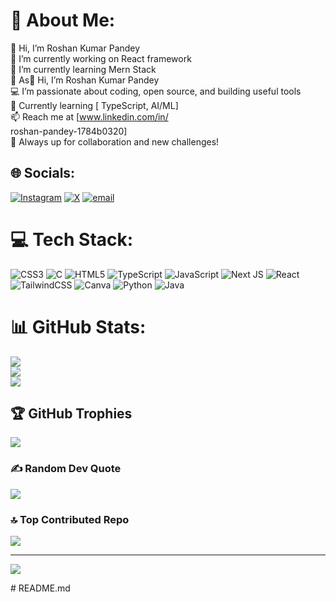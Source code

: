 # 💫 About Me:
👋 Hi, I’m Roshan Kumar Pandey<br>
🔭 I’m currently working on React framework<br>🌱 I’m currently learning Mern Stack<br>💬 As👋 Hi, I’m Roshan Kumar Pandey  <br>💻 I’m passionate about coding, open source, and building useful tools  <br>🌱 Currently learning [  TypeScript, AI/ML]  <br>📫 Reach me at [www.linkedin.com/in/<br>roshan-pandey-1784b0320]  <br>🚀 Always up for collaboration and new challenges!<br>


## 🌐 Socials:
[![Instagram](https://img.shields.io/badge/Instagram-%23E4405F.svg?logo=Instagram&logoColor=white)](https://instagram.com/rkxlevi) [![X](https://img.shields.io/badge/X-black.svg?logo=X&logoColor=white)](https://x.com/Roshx02) [![email](https://img.shields.io/badge/Email-D14836?logo=gmail&logoColor=white)](mailto:roshanpandey2028@gmail.com) 

# 💻 Tech Stack:
![CSS3](https://img.shields.io/badge/css3-%231572B6.svg?style=for-the-badge&logo=css3&logoColor=white) ![C](https://img.shields.io/badge/c-%2300599C.svg?style=for-the-badge&logo=c&logoColor=white) ![HTML5](https://img.shields.io/badge/html5-%23E34F26.svg?style=for-the-badge&logo=html5&logoColor=white) ![TypeScript](https://img.shields.io/badge/typescript-%23007ACC.svg?style=for-the-badge&logo=typescript&logoColor=white) ![JavaScript](https://img.shields.io/badge/javascript-%23323330.svg?style=for-the-badge&logo=javascript&logoColor=%23F7DF1E) ![Next JS](https://img.shields.io/badge/Next-black?style=for-the-badge&logo=next.js&logoColor=white) ![React](https://img.shields.io/badge/react-%2320232a.svg?style=for-the-badge&logo=react&logoColor=%2361DAFB) ![TailwindCSS](https://img.shields.io/badge/tailwindcss-%2338B2AC.svg?style=for-the-badge&logo=tailwind-css&logoColor=white) ![Canva](https://img.shields.io/badge/Canva-%2300C4CC.svg?style=for-the-badge&logo=Canva&logoColor=white) ![Python](https://img.shields.io/badge/python-3670A0?style=for-the-badge&logo=python&logoColor=ffdd54) ![Java](https://img.shields.io/badge/java-%23ED8B00.svg?style=for-the-badge&logo=openjdk&logoColor=white)
# 📊 GitHub Stats:
![](https://github-readme-stats.vercel.app/api?username=Devrush07&theme=holi&hide_border=false&include_all_commits=false&count_private=false)<br/>
![](https://nirzak-streak-stats.vercel.app/?user=Devrush07&theme=holi&hide_border=false)<br/>
![](https://github-readme-stats.vercel.app/api/top-langs/?username=Devrush07&theme=holi&hide_border=false&include_all_commits=false&count_private=false&layout=compact)

## 🏆 GitHub Trophies
![](https://github-profile-trophy.vercel.app/?username=Devrush07&theme=default&no-frame=false&no-bg=true&margin-w=4)

### ✍️ Random Dev Quote
![](https://quotes-github-readme.vercel.app/api?type=horizontal&theme=radical)

### 🔝 Top Contributed Repo
![](https://github-contributor-stats.vercel.app/api?username=Devrush07&limit=5&theme=dark&combine_all_yearly_contributions=true)

---
[![](https://visitcount.itsvg.in/api?id=Devrush07&icon=0&color=11)](https://visitcount.itsvg.in)

<!-- Proudly created with GPRM ( https://gprm.itsvg.in ) --># README.md
